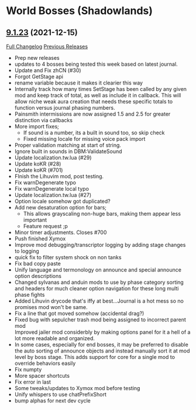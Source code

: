 # <DBM> World Bosses (Shadowlands)

## [9.1.23](https://github.com/DeadlyBossMods/DBM-Retail/tree/9.1.23) (2021-12-15)
[Full Changelog](https://github.com/DeadlyBossMods/DBM-Retail/compare/9.1.22...9.1.23) [Previous Releases](https://github.com/DeadlyBossMods/DBM-Retail/releases)

- Prep new releases  
- updates to 4 bosses being tested this week based on latest journal.  
- Update and Fix zhCN (#30)  
- Forgot GetStage api  
- rename variable because it makes it clearier this way  
- Internally track how many times SetStage has been called by any given mod and keep track of total, as well as include it in callback. This will allow niche weak aura creation that needs these specific totals to function versus journal phasing numbers.  
- Painsmith intermissions are now assigned 1.5 and 2.5 for greater distinction via callbacks  
- More import fixes;  
    - If sound is a number, its a built in sound too, so skip check  
    - Fixed missing locale for missing voice pack import  
- Proper validation matching at start of string.  
- Ignore built in sounds in DBM:ValidateSound  
- Update localization.tw.lua (#29)  
- Update koKR (#28)  
- Update koKR (#701)  
- FInish the Lihuvim mod, post testing.  
- Fix warnDegenerate typo  
- Fix warnDegenerate local typo  
- Update localization.tw.lua (#27)  
- Option locale somehow got duplicated?  
- Add new desaturation option for bars;  
    - This allows grayscaling non-huge bars, making them appear less important  
    - Feature request ;p  
- Minor timer adjustments. Closes #700  
- Push finished Xymox  
- Improve mod debugging/transcriptor logging by adding stage changes to logging  
- quick fix to filter system shock on non tanks  
- Fix bad copy paste  
- Unify language and termonology on announce and special announce option descriptions  
- Changed sylvanas and anduin mods to use by phase category sorting and headers for much cleaner option navigation for these long multi phase fights  
- Added Lihuvin drycode that's iffy at best...Journal is a hot mess so no promises mod won't be same.  
- Fix a line that got moved somehow (accidental drag?)  
- Fixed bug with sepulcher trash mod being assigned to incorrect parent mod  
    Improved jailer mod considerbly by making options panel for it a hell of a lot more readable and organized.  
- In some cases, especially for end bosses, it may be preferred to disable the auto sorting of announce objects and instead manually sort it at mod level by boss stage. This adds support for core for a single mod to override behaviors easily  
- Fix numpty  
- More spacer shortcuts  
- Fix error in last  
- Some tweaks/updates to Xymox mod before testing  
- Unify whispers to use chatPrefixShort  
- bump alphas for next dev cycle  
